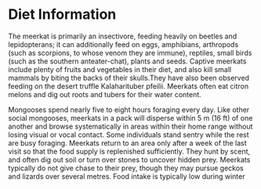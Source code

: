 # Diet Information

The meerkat is primarily an insectivore, feeding heavily on beetles and lepidopterans; it can additionally feed on eggs, amphibians, arthropods (such as scorpions, to whose venom they are immune), reptiles, small birds (such as the southern anteater-chat), plants and seeds.
Captive meerkats include plenty of fruits and vegetables in their diet, and also kill small mammals by biting the backs of their skulls.They have also been observed feeding on the desert truffle Kalaharituber pfeilii. Meerkats often eat citron melons and dig out roots and tubers for their water content.

Mongooses spend nearly five to eight hours foraging every day. Like other social mongooses, meerkats in a pack will disperse within 5 m (16 ft) of one another and browse systematically in areas within their home range without losing visual or vocal contact. Some individuals stand sentry while the rest are busy foraging. Meerkats return to an area only after a week of the last visit so that the food supply is replenished sufficiently. They hunt by scent, and often dig out soil or turn over stones to uncover hidden prey. Meerkats typically do not give chase to their prey, though they may pursue geckos and lizards over several metres. Food intake is typically low during winter
